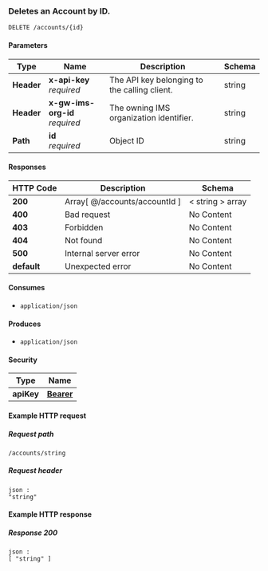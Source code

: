 
<a name="delete_account_by_id"></a>
### Deletes an Account by ID.
```
DELETE /accounts/{id}
```


#### Parameters

|Type|Name|Description|Schema|
|---|---|---|---|
|**Header**|**x-api-key**  <br>*required*|The API key belonging to the calling client.|string|
|**Header**|**x-gw-ims-org-id**  <br>*required*|The owning IMS organization identifier.|string|
|**Path**|**id**  <br>*required*|Object ID|string|


#### Responses

|HTTP Code|Description|Schema|
|---|---|---|
|**200**|Array[ @/accounts/accountId ]|< string > array|
|**400**|Bad request|No Content|
|**403**|Forbidden|No Content|
|**404**|Not found|No Content|
|**500**|Internal server error|No Content|
|**default**|Unexpected error|No Content|


#### Consumes

* `application/json`


#### Produces

* `application/json`


#### Security

|Type|Name|
|---|---|
|**apiKey**|**[Bearer](security.md#bearer)**|


#### Example HTTP request

##### Request path
```
/accounts/string
```


##### Request header
```
json :
"string"
```


#### Example HTTP response

##### Response 200
```
json :
[ "string" ]
```




